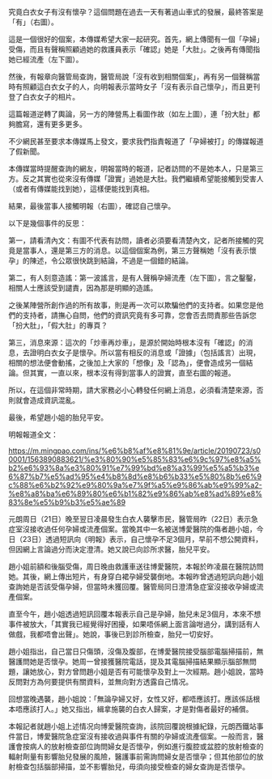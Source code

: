 究竟白衣女子有沒有懷孕？這個問題在過去一天有著過山車式的發展，最終答案是「有」（右圖）。

這是一個很好的個案，本傳媒希望大家一起研究。首先，網上傳聞有一個「孕婦」受傷，而且有聲稱照顧過她的救護員表示「確認」她是「大肚」。之後再有傳聞指她已經流產（左下圖）。

然後，有報章向醫管局查詢，醫管局說「沒有收到相關個案」，再有另一個聲稱當時有照顧這白衣女子的人，向明報表示當時女子「沒有表示自己懷孕」，而且更刊登了白衣女子的相片。

這篇報道逆轉了輿論，另一方的陣營馬上看圖作故（如左上圖），連「扮大肚」都夠膽寫，還有更多更多。

不少網民甚至要求本傳媒馬上發文，要求我們指責報道了「孕婦被打」的傳媒報道了假新聞。

本傳媒當時提醒查詢的網友，明報當時的報道，記者訪問的不是她本人，只是第三方。反之其實也從來沒有傳媒「證實」過她是大肚。我們繼續希望能接觸到受害人（或者有傳媒能找到她），這樣便能找到真相。

結果，最後當事人接觸明報（右圖），確認自己懷孕。

以下是幾個事件的反思：

第一，請看清內文：有圖不代表有訪問，讀者必須要看清楚內文，記者所接觸的究竟是當事人，還是第三方的消息。以這個個案為例，第三方聲稱她「沒有表示懷孕」的陳述，令公眾很快跳到結論，不過是一個錯的結論。

第二，有人刻意造謠：第一波謠言，是有人聲稱孕婦流產（左下圖），言之鑿鑿，相關人士應該受到譴責，因為那是明顯的造謠。

之後某陣營所創作過的所有故事，則是再一次可以欺騙他們的支持者。如果您是他們的支持者，請撫心自問，他們的資訊究竟有多可靠，您會否去問責那些告訴您「扮大肚」，「假大肚」的專頁？

第三，消息來源：這次的「炒車再炒車」，是源於開始時根本沒有「確認」的消息，去證明白衣女子是懷孕。所以當有相反的消息或「證據」（包括謠言）出現，相關的想法便會動搖，之後加上大家的「想像」及「認為」，便會造成另一個結論。但其實，一直以來，根本沒有得到當事人的證實，直至右圖的報道。

所以，在這個非常時期，請大家務必小心轉發任何網上消息，必須看清楚來源，否則就會造成資訊混亂。

最後，希望趙小姐的胎兒平安。

明報報道全文：

https://m.mingpao.com/ins/%e6%b8%af%e8%81%9e/article/20190723/s00001/1563890883621/%e3%80%90%e5%85%83%e6%9c%97%e8%a5%b2%e6%93%8a%e3%80%91%e7%99%bd%e8%a3%99%e5%a5%b3%e6%87%b7%e5%ad%95%e4%b8%8d%e8%b6%b33%e5%80%8b%e6%9c%88%e6%b2%92%e9%80%9a%e7%9f%a5%e9%86%ab%e9%99%a2-%e8%a8%ba%e6%89%80%e6%b1%82%e9%86%ab%e8%ad%89%e8%83%8e%e5%b9%b3%e5%ae%89

元朗周日（21日）晚至翌日凌晨發生白衣人襲擊市民，醫管局昨（22日）表示急症室沒接收過任何孕婦或流產個案。當晚其中一名被送博愛醫院的傷者趙小姐，今日（23日）透過短訊向《明報》表示，自己懷孕不足3個月，早前不想公開資料，但因網上言論過分而決定澄清。她又說已向診所求醫，胎兒平安。

趙小姐前額和後腦受傷，周日晚由救護車送往博愛醫院，本報於昨凌晨在醫院訪問她。其後，網上傳出短片，有身穿白裙孕婦受襲倒地。本報昨曾透過短訊向趙小姐查詢她是否該受傷孕婦，但當時未獲回覆。醫管局同日澄清急症室沒接收孕婦或流產個案。

直至今午，趙小姐透過短訊回覆本報表示自己是孕婦，胎兒未足3個月，本來不想事件被放大，「其實我已經覺得好困擾，如果唔係網上面言論咁過分，講到話有人做戲，我都唔會出聲」。她說，事後已到診所檢查，胎兒一切安好。

趙小姐指出，自己當日只傷頭，沒傷及腹部，在博愛醫院接受腦部電腦掃描前，無醫護問她是否懷孕。她周一曾接獲醫院電話，提及其電腦掃描結果顯示腦部無問題，讓她放心，對方曾問趙小姐是否有可能懷孕及對上一次經期。趙小姐說，當時反問對方為何要提供有關資料，並無向對方透露自己情况。

回想當晚遇襲，趙小姐說：「無論孕婦又好，女性又好，都唔應該打。應該係話根本唔應該打人。」她又指出，緝拿施襲的白衣人歸案，才是對傷者最好的補償。

本報記者就趙小姐上述情况向博愛醫院查詢，該院回覆說根據紀錄，元朗西鐵站事件當日，博愛醫院急症室沒有接收過與事件有關的孕婦或流產個案。一般而言，醫護會按病人的放射檢查部位詢問婦女是否懷孕，例如進行腹腔或盆腔的放射檢查的輻射劑量有影響胎兒發展的風險，醫護事前需詢問婦女是否懷孕；但其他部位的放射檢查包括腦部掃描，並不影響胎兒，毋須向接受檢查的婦女查詢是否懷孕。
